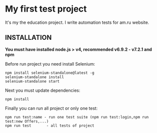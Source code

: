 My first test project
=============================

It's my the education project. I write automation tests for am.ru website.

INSTALLATION
------------

**You must have installed node.js > v4, recommended v6.9.2 - v7.2.1 and npm**

Before run project you need install Selenium:

    npm install selenium-standalone@latest -g
    selenium-standalone install
    selenium-standalone start

Next you must update dependencies:

    npm install

Finally you can run all project or only one test:

    npm run test:name - run one test suite (npm run test:login,npm run test:new Offers,...)
    npm run test       - all tests of project
